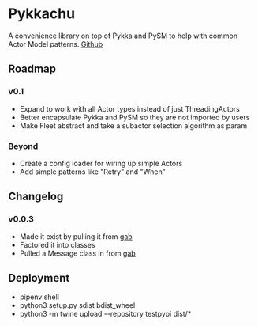 # Pykkachu

A convenience library on top of Pykka and PySM to help with common Actor Model patterns.
[Github](https://github.com/amcknight/pykkachu)

## Roadmap
### v0.1
- Expand to work with all Actor types instead of just ThreadingActors
- Better encapsulate Pykka and PySM so they are not imported by users
- Make Fleet abstract and take a subactor selection algorithm as param
### Beyond
- Create a config loader for wiring up simple Actors
- Add simple patterns like "Retry" and "When"

## Changelog
### v0.0.3
- Made it exist by pulling it from [gab](https://github.com/amcknight/gab)
- Factored it into classes
- Pulled a Message class in from [gab](https://github.com/amcknight/gab)

## Deployment

- pipenv shell
- python3 setup.py sdist bdist_wheel
- python3 -m twine upload --repository testpypi dist/*